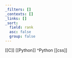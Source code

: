```yaml
---
_filters: []
_contexts: []
_links: []
_sort:
  field: rank
  asc: false
  group: false
---
```

[[C]]
[[Python]] ^Python
[[css]]
